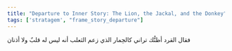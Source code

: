 ```yaml
---
title: "Departure to Inner Story: The Lion, the Jackal, and the Donkey"
tags: ['stratagem', "frame_story_departure"]
---
```


 فقال القرد أظنُّك تراني كالحِمار الذي زعم الثعلب أنه ليس له قلبٌ ولا أذنان
